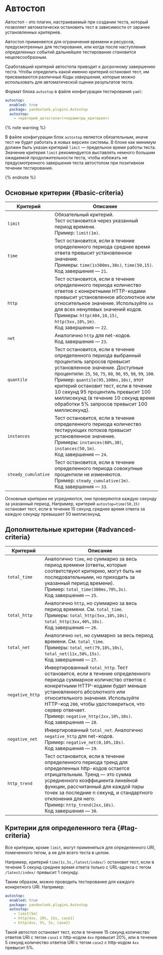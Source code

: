 # Автостоп

_Автостоп_ - это плагин, настраиваемый при создании теста, который позволяет автоматически остановить тест в зависимости от заранее установленных критериев.

Автостоп применяется для ограничения времени и ресурсов, предусмотренных для тестирования, или когда после наступления определенных событий дальнейшее тестирование становится нецелесообразным.

Сработавший критерий автостопа приводит к досрочному завершению теста. Чтобы определить какой именно критерий остановил тест, им присваиваются различные _Коды завершения_, которые можно использовать для автоматической оценки результатов теста.

Формат блока `autostop` в файле конфигурации тестирования `yaml`:

```yaml
autostop:
  enabled: true
  package: yandextank.plugins.Autostop
  autostop:
    - <критерий_автостопа>(<параметры_критерия>)
```

{% note warning %}

В файле конфигурации блок `autostop` является обязательным, иначе тест не будет работать в новых версиях системы. 
В блоке как минимум должен быть указан критерий `limit` — предельное время работы теста.
Значение критерия `limit` рекомендуется выставлять немного большим ожидаемой продолжительности теста, чтобы избежать не предусмотренного завершения теста автостопом при позитивном течении тестирования.

{% endnote %}

## Основные критерии {#basic-criteria}

Критерий | Описание
----- | -----
`limit` | Обязательный критерий.</br>Тест остановится через указанный период времени.</br>Пример: `limit(1m)`.
`time` | Тест остановится, если в течение определенного периода среднее время ответа превысит установленное значение.</br>Примеры: `time(1s500ms,30s)`, `time(50,15)`.</br>Код завершения — `21`.
`http` | Тест остановится, если в течение определенного периода количество ответов с конкретными HTTP-кодами превысит установленное абсолютное или относительное значение. Используйте `xx` для всех ненулевых значений кодов.</br>Примеры: `http(404,10,15)`, `http(5xx,10%,1m)`.</br>Код завершения — `22`.
`net` | Аналогично `http` для net-кодов.</br>Код завершения — `23`.
`quantile` | Тест остановится, если в течение определенного периода выбранный процентиль запросов превысит установленное значение. Доступные процентили: `25`, `50`, `75`, `80`, `90`, `95`, `98`, `99`, `100`.</br>Пример: `quantile(95,100ms,10s)`, этот критерий остановит тест, если в течение 10 секунд 95 процентиль превысит 100 миллисекунд (в течение 10 секунд время обработки 5% запросов превысит 100 миллисекунд).
`instances` | Тест остановится, если в течение определенного периода количество тестирующих потоков превысит установленное значение.</br>Примеры: `instances(80%,30)`, `instances(50,1m)`.</br>Код завершения — `24`.
`steady_cumulative` | Тест остановится, если в течение определенного периода совокупные процентили не изменяются.</br>Пример: `steady_cumulative(1m)`.</br>Код завершения — `33`.

Основные критерии не усредняются, они проверяются каждую секунду за указанный период. Например, критерий `autostop=time(50,15)` остановит тест, если в течение 15 секунд среднее время ответа за каждую секунду превышает 50 миллисекунд.

## Дополнительные критерии {#advanced-criteria}

Критерий | Описание
----- | -----
`total_time` | Аналогично `time`, но суммарно за весь период времени (ответы, которые соответствуют критерию, могут быть не последовательными, но приходить за указанный период времени).</br>Пример: `total_time(300ms,70%,3s)`.</br>Код завершения — `25`.
`total_http` | Аналогично `http`, но суммарно за весь период времени. См. `total_time`.</br>Примеры: `total_http(5xx,10%,10s)`, `total_http(3xx,40%,10s)`.</br>Код завершения — `26`.
`total_net` | Аналогично `net`, но суммарно за весь период времени. См. `total_time`.</br>Примеры: `total_net(79,10%,10s)`, `total_net(11x,50%,15s)`.</br>Код завершения — `27`.
`negative_http` | Инвертированный `total_http`. Тест остановится, если в течение определенного периода суммарное количество ответов с конкретными HTTP-кодами будет меньше установленного абсолютного или относительного значения. Используйте HTTP-код `200`, чтобы удостовериться, что сервер отвечает.</br>Пример: `negative_http(2xx,10%,10s)`.</br>Код завершения — `28`.
`negative_net` | Инвертированный `total_net`. Аналогично `negative_http` для net-кодов.</br>Пример: `negative_net(0,10%,10s)`.</br>Код завершения — `29`.
`http_trend` | Тест остановится, если в течение определенного периода тренд для определенных http-кодов остается отрицательным. Тренд — это сумма усредненного коэффициента линейной функции, рассчитанный для каждой пары точек за последние n секунд, и стандартного отклонения для него.</br>Пример: `http_trend(2xx,10s)`.</br>Код завершения — `30`.

## Критерии для определенного тега {#tag-criteria}

Все критерии, кроме `limit`, могут применяться для определенного URI, помеченного тегом, а не для всего теста в целом.

Например, критерий `time(1s,5s,/latest/index/)` остановит тест, если в течение 5 секунд среднее время ответа только с URL-адреса с тегом `/latest/index/` превысит 1 секунду.

Таким образом, можно проводить тестирование для каждого конкретного URI. Например:

```yaml
autostop:
  enabled: true
  package: yandextank.plugins.Autostop
  autostop:
    - limit(5m)
    - http(4xx, 20%, 15s, case1)
    - http(4xx, 5%, 5s, case2)
```

Такой автостоп остановит тест, если в течение 15 секунд количество ответов URI с тегом `case1` с http-кодом `4xx` превысит 20%, или в течение 5 секунд количество ответов URI с тегом `case2` с http-кодом `4xx` превысит 5%.